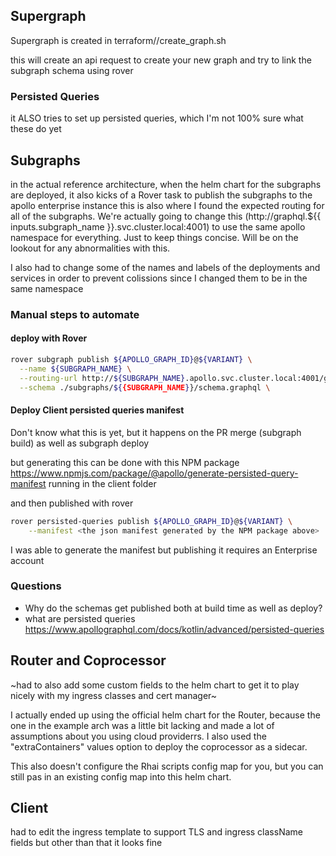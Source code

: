 ## Supergraph
Supergraph is created in terraform/<cloud provider>/create_graph.sh

this will create an api request to create your new graph and try to link the subgraph schema using rover 

### Persisted Queries
it ALSO tries to set up persisted queries, which I'm not 100% sure what these do yet

## Subgraphs
in the actual reference architecture, when the helm chart for the subgraphs are deployed, it also kicks of a Rover task to publish the subgraphs to the apollo enterprise instance
this is also where I found the expected routing for all of the subgraphs. We're actually going to change this (http://graphql.${{ inputs.subgraph_name }}.svc.cluster.local:4001) to use the same apollo namespace for everything. Just to keep things concise. Will be on the lookout for any abnormalities with this. 

I also had to change some of the names and labels of the deployments and services in order to prevent colissions since I changed them to be in the same namespace

### Manual steps to automate
#### deploy with Rover
```bash
rover subgraph publish ${APOLLO_GRAPH_ID}@${VARIANT} \
  --name ${SUBGRAPH_NAME} \
  --routing-url http://${SUBGRAPH_NAME}.apollo.svc.cluster.local:4001/graphql \
  --schema ./subgraphs/${{SUBGRAPH_NAME}}/schema.graphql \
```

#### Deploy Client persisted queries manifest
Don't know what this is yet, but it happens on the PR merge (subgraph build) as well as subgraph deploy

but generating this can be done with this NPM package https://www.npmjs.com/package/@apollo/generate-persisted-query-manifest
running in the client folder

and then published with rover
```bash
rover persisted-queries publish ${APOLLO_GRAPH_ID}@${VARIANT} \
    --manifest <the json manifest generated by the NPM package above>
```

I was able to generate the manifest but publishing it requires an Enterprise account

### Questions
- Why do the schemas get published both at build time as well as deploy? 
- what are persisted queries https://www.apollographql.com/docs/kotlin/advanced/persisted-queries

## Router and Coprocessor
~had to also add some custom fields to the helm chart to get it to play nicely with my ingress classes and cert manager~

I actually ended up using the official helm chart for the Router, because the one in the example arch was a little bit lacking and made a lot of assumptions about you using cloud providerrs. 
I also used the "extraContainers" values option to deploy the coprocessor as a sidecar. 

This also doesn't configure the Rhai scripts config map for you, but you can still pas in an existing config map into this helm chart.

## Client
had to edit the ingress template to support TLS and ingress className fields but other than that it looks fine

